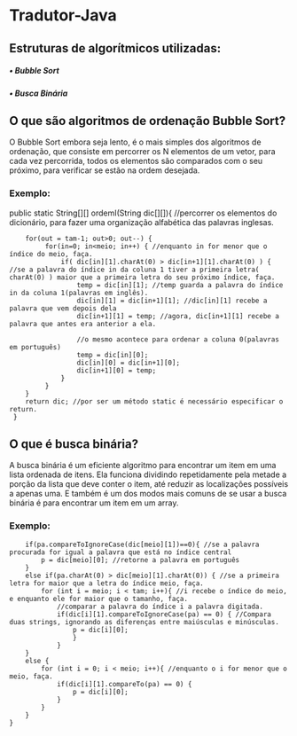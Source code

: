 # Tradutor-Java
## Estruturas de algorítmicos utilizadas:
##### • Bubble Sort
##### • Busca Binária
## O que são algoritmos de ordenação Bubble Sort?
  O Bubble Sort embora seja lento, é o mais simples dos algoritmos de ordenação, que consiste em percorrer os N elementos de um vetor, para cada vez percorrida, 
todos os elementos são comparados com o seu próximo, para verificar se estão na ordem desejada. 
### Exemplo:
public static String[][] ordemI(String dic[][]){ //percorrer os elementos do dicionário, para fazer uma organização alfabética das palavras inglesas.
		
		for(out = tam-1; out>0; out--) { 
			 for(in=0; in<meio; in++) { //enquanto in for menor que o índice do meio, faça.
				 if( dic[in][1].charAt(0) > dic[in+1][1].charAt(0) ) { //se a palavra do índice in da coluna 1 tiver a primeira letra( charAt(0) ) maior que a primeira letra do seu próximo índice, faça.
					 temp = dic[in][1]; //temp guarda a palavra do índice in da coluna 1(palavras em inglês).
					 dic[in][1] = dic[in+1][1]; //dic[in][1] recebe a palavra que vem depois dela
					 dic[in+1][1] = temp; //agora, dic[in+1][1] recebe a palavra que antes era anterior a ela.
					 
					 //o mesmo acontece para ordenar a coluna 0(palavras em português)
					 temp = dic[in][0];  
					 dic[in][0] = dic[in+1][0]; 
					 dic[in+1][0] = temp;	 
				 }
			 }
		}
		return dic; //por ser um método static é necessário especificar o return.
	 }
## O que é busca binária?
  A busca binária é um eficiente algoritmo para encontrar um item em uma lista ordenada de itens. Ela funciona dividindo repetidamente pela metade a porção da lista que deve conter o item, até reduzir as localizações possíveis a apenas uma.
E também é um dos modos mais comuns de se usar a busca binária é para encontrar um item em um array.
### Exemplo:

		if(pa.compareToIgnoreCase(dic[meio][1])==0){ //se a palavra procurada for igual a palavra que está no índice central
			p = dic[meio][0]; //retorne a palavra em português
		}
		else if(pa.charAt(0) > dic[meio][1].charAt(0)) { //se a primeira letra for maior que a letra do índice meio, faça.
			for (int i = meio; i < tam; i++){ //i recebe o índice do meio, e enquanto ele for maior que o tamanho, faça.
				//comparar a palavra do índice i a palavra digitada.
				if(dic[i][1].compareToIgnoreCase(pa) == 0) { //Compara duas strings, ignorando as diferenças entre maiúsculas e minúsculas.
					p = dic[i][0];
					}
				}
		}
		else {
			for (int i = 0; i < meio; i++){ //enquanto o i for menor que o meio, faça.
				if(dic[i][1].compareTo(pa) == 0) {
					p = dic[i][0];
				}
			}	
		}		
	}
